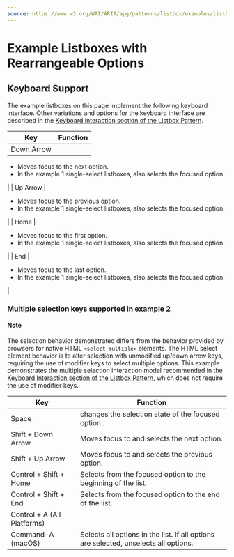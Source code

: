 ```yaml
---
source: https://www.w3.org/WAI/ARIA/apg/patterns/listbox/examples/listbox-rearrangeable/
---
```

Example Listboxes with Rearrangeable Options
============================================

Keyboard Support
----------------

The example listboxes on this page implement the following keyboard interface. Other variations and options for the keyboard interface are described in the [Keyboard Interaction section of the Listbox Pattern](https://www.w3.org/WAI/ARIA/apg/patterns/listbox/#keyboard_interaction).

| Key | Function |
| --- | --- |
| Down Arrow | 
*   Moves focus to the next option.
*   In the example 1 single-select listboxes, also selects the focused option.

 |
| Up Arrow | 

*   Moves focus to the previous option.
*   In the example 1 single-select listboxes, also selects the focused option.

 |
| Home | 

*   Moves focus to the first option.
*   In the example 1 single-select listboxes, also selects the focused option.

 |
| End | 

*   Moves focus to the last option.
*   In the example 1 single-select listboxes, also selects the focused option.

 |

### Multiple selection keys supported in example 2

#### Note

The selection behavior demonstrated differs from the behavior provided by browsers for native HTML `<select multiple>` elements. The HTML select element behavior is to alter selection with unmodified up/down arrow keys, requiring the use of modifier keys to select multiple options. This example demonstrates the multiple selection interaction model recommended in the [Keyboard Interaction section of the Listbox Pattern](https://www.w3.org/WAI/ARIA/apg/patterns/listbox/#keyboard_interaction), which does not require the use of modifier keys.

| Key | Function |
| --- | --- |
| Space | changes the selection state of the focused option . |
| Shift + Down Arrow | Moves focus to and selects the next option. |
| Shift + Up Arrow | Moves focus to and selects the previous option. |
| Control + Shift + Home | Selects from the focused option to the beginning of the list. |
| Control + Shift + End | Selects from the focused option to the end of the list. |
| Control + A (All Platforms)  
Command-A (macOS) | Selects all options in the list. If all options are selected, unselects all options. |